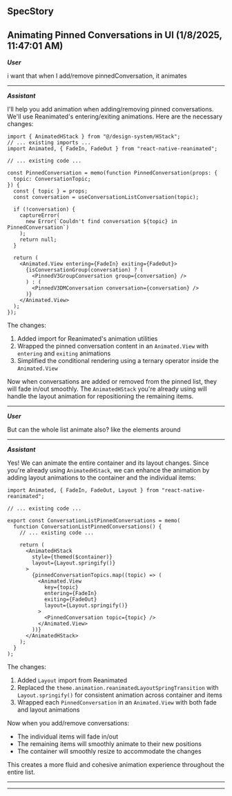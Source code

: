 ## SpecStory

## Animating Pinned Conversations in UI (1/8/2025, 11:47:01 AM)

_**User**_

i want that when I add/remove pinnedConversation, it animates

---

_**Assistant**_

I'll help you add animation when adding/removing pinned conversations. We'll use Reanimated's entering/exiting animations. Here are the necessary changes:

```typescript:features/conversation-list/PinnedConversations/PinnedConversations.tsx
import { AnimatedHStack } from "@/design-system/HStack";
// ... existing imports ...
import Animated, { FadeIn, FadeOut } from "react-native-reanimated";

// ... existing code ...

const PinnedConversation = memo(function PinnedConversation(props: {
  topic: ConversationTopic;
}) {
  const { topic } = props;
  const conversation = useConversationListConversation(topic);

  if (!conversation) {
    captureError(
      new Error(`Couldn't find conversation ${topic} in PinnedConversation`)
    );
    return null;
  }

  return (
    <Animated.View entering={FadeIn} exiting={FadeOut}>
      {isConversationGroup(conversation) ? (
        <PinnedV3GroupConversation group={conversation} />
      ) : (
        <PinnedV3DMConversation conversation={conversation} />
      )}
    </Animated.View>
  );
});
```

The changes:
1. Added import for Reanimated's animation utilities
2. Wrapped the pinned conversation content in an `Animated.View` with `entering` and `exiting` animations
3. Simplified the conditional rendering using a ternary operator inside the `Animated.View`

Now when conversations are added or removed from the pinned list, they will fade in/out smoothly. The `AnimatedHStack` you're already using will handle the layout animation for repositioning the remaining items.

---

_**User**_

But can the whole list animate also? like the elements around 

---

_**Assistant**_

Yes! We can animate the entire container and its layout changes. Since you're already using `AnimatedHStack`, we can enhance the animation by adding layout animations to the container and the individual items:

```typescript:features/conversation-list/PinnedConversations/PinnedConversations.tsx
import Animated, { FadeIn, FadeOut, Layout } from "react-native-reanimated";

// ... existing code ...

export const ConversationListPinnedConversations = memo(
  function ConversationListPinnedConversations() {
    // ... existing code ...

    return (
      <AnimatedHStack
        style={themed($container)}
        layout={Layout.springify()}
      >
        {pinnedConversationTopics.map((topic) => (
          <Animated.View 
            key={topic} 
            entering={FadeIn} 
            exiting={FadeOut}
            layout={Layout.springify()}
          >
            <PinnedConversation topic={topic} />
          </Animated.View>
        ))}
      </AnimatedHStack>
    );
  }
);
```

The changes:
1. Added `Layout` import from Reanimated
2. Replaced the `theme.animation.reanimatedLayoutSpringTransition` with `Layout.springify()` for consistent animation across container and items
3. Wrapped each `PinnedConversation` in an `Animated.View` with both fade and layout animations

Now when you add/remove conversations:
- The individual items will fade in/out
- The remaining items will smoothly animate to their new positions
- The container will smoothly resize to accommodate the changes

This creates a more fluid and cohesive animation experience throughout the entire list.

---



---

